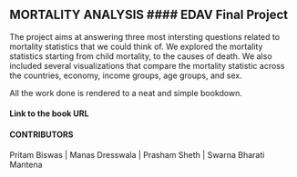 ## MORTALITY ANALYSIS #### EDAV Final Project 

The project aims at answering three most intersting questions related to mortality statistics that we could think of. 
We explored the mortality statistics starting from child mortality, to the causes of death. We also included several visualizations that compare the mortality statistic across the countries, economy, income groups, age groups, and sex. 

All the work done is rendered to a neat and simple bookdown.
#### Link to the book URL

#### CONTRIBUTORS
Pritam Biswas | Manas Dresswala | Prasham Sheth | Swarna Bharati Mantena
